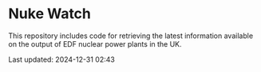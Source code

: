# Nuke Watch

This repository includes code for retrieving the latest information available on the output of EDF nuclear power plants in the UK.

Last updated: 2024-12-31 02:43